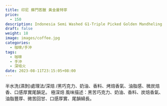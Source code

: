 ```yaml
---
title: 印尼 蘇門答臘 黃金曼特寧
price:
  - 150
description: Indonesia Semi Washed G1-Triple Picked Golden Mandheling
draft: false
weight: 18
image: images/coffee.jpg
categories:
  - 咖啡/手沖
tags:
  - 咖啡
  - 手沖
  - 深培火
date: 2023-08-11T23:15:05+08:00
---
```

半水洗(濕剝)處理法/深焙 /黑巧克力、奶油、香料、烤焙香氣、油脂感、微炭焙香、口感厚實尾韻足。 極深焙 風味描述：黑苦巧克力、奶油、香料、炭焙香氣、油脂豐厚、微苦回甘、口感厚實、尾韻綿長。
